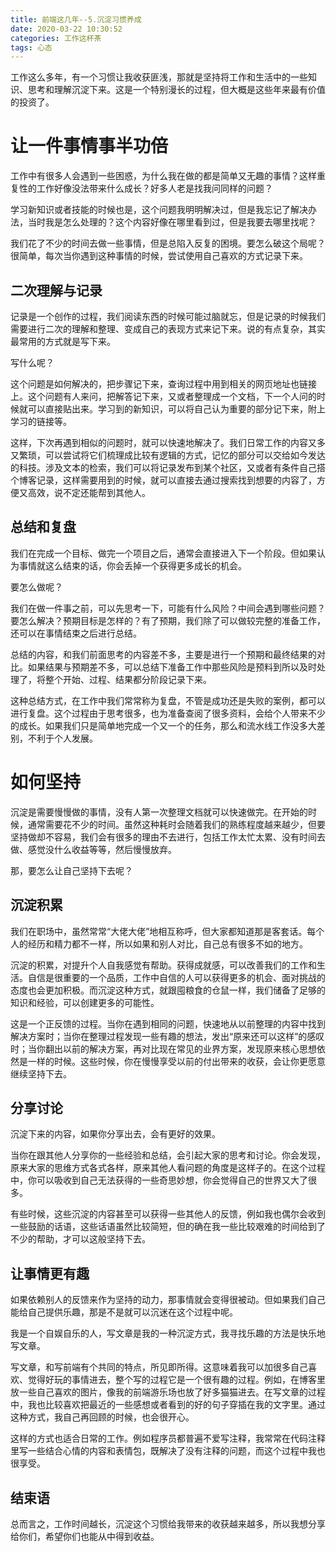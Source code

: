 ```yaml
---
title: 前端这几年--5.沉淀习惯养成
date: 2020-03-22 10:30:52
categories: 工作这杯茶
tags: 心态
---
```


工作这么多年，有一个习惯让我收获匪浅，那就是坚持将工作和生活中的一些知识、思考和理解沉淀下来。这是一个特别漫长的过程，但大概是这些年来最有价值的投资了。

<!--more-->

# 让一件事情事半功倍
工作中有很多人会遇到一些困惑，为什么我在做的都是简单又无趣的事情？这样重复性的工作好像没法带来什么成长？好多人老是找我问同样的问题？

学习新知识或者技能的时候也是，这个问题我明明解决过，但是我忘记了解决办法，当时我是怎么处理的？这个内容好像在哪里看到过，但是我要去哪里找呢？

我们花了不少的时间去做一些事情，但是总陷入反复的困境。要怎么破这个局呢？很简单，每次当你遇到这种事情的时候，尝试使用自己喜欢的方式记录下来。

## 二次理解与记录
记录是一个创作的过程，我们阅读东西的时候可能过脑就忘，但是记录的时候我们需要进行二次的理解和整理、变成自己的表现方式来记下来。说的有点复杂，其实最常用的方式就是写下来。

写什么呢？

这个问题是如何解决的，把步骤记下来，查询过程中用到相关的网页地址也链接上。这个问题有人来问，把解答记下来，又或者整理成一个文档，下一个人问的时候就可以直接贴出来。学习到的新知识，可以将自己认为重要的部分记下来，附上学习的链接等。

这样，下次再遇到相似的问题时，就可以快速地解决了。我们日常工作的内容又多又繁琐，可以尝试将它们梳理成比较有逻辑的方式，记忆的部分可以交给如今发达的科技。涉及文本的检索，我们可以将记录发布到某个社区，又或者有条件自己搭个博客记录，这样需要用到的时候，就可以直接去通过搜索找到想要的内容了，方便又高效，说不定还能帮到其他人。

## 总结和复盘
我们在完成一个目标、做完一个项目之后，通常会直接进入下一个阶段。但如果认为事情就这么结束的话，你会丢掉一个获得更多成长的机会。

要怎么做呢？

我们在做一件事之前，可以先思考一下，可能有什么风险？中间会遇到哪些问题？要怎么解决？预期目标是怎样的？有了预期，我们除了可以做较完整的准备工作，还可以在事情结束之后进行总结。

总结的内容，和我们前面思考的内容差不多，主要是进行一个预期和最终结果的对比。如果结果与预期差不多，可以总结下准备工作中那些风险是预料到所以及时处理了，将整个开始、过程、结果都分阶段记录下来。

这种总结方式，在工作中我们常常称为复盘，不管是成功还是失败的案例，都可以进行复盘。这个过程由于思考很多，也为准备查阅了很多资料，会给个人带来不少的成长。如果我们只是简单地完成一个又一个的任务，那么和流水线工作没多大差别，不利于个人发展。

# 如何坚持
沉淀是需要慢慢做的事情，没有人第一次整理文档就可以快速做完。在开始的时候，通常需要花不少的时间。虽然这种耗时会随着我们的熟练程度越来越少，但要坚持做却不容易，我们会有很多的理由不去进行，包括工作太忙太累、没有时间去做、感觉没什么收益等等，然后慢慢放弃。

那，要怎么让自己坚持下去呢？

## 沉淀积累
我们在职场中，虽然常常“大佬大佬”地相互称呼，但大家都知道那是客套话。每个人的经历和精力都不一样，所以如果和别人对比，自己总有很多不如的地方。

沉淀的积累，对提升个人自我感觉有帮助。获得成就感，可以改善我们的工作和生活。自信是很重要的一个品质，工作中自信的人可以获得更多的机会、面对挑战的态度也会更加积极。而沉淀这种方式，就跟囤粮食的仓鼠一样，我们储备了足够的知识和经验，可以创建更多的可能性。

这是一个正反馈的过程。当你在遇到相同的问题，快速地从以前整理的内容中找到解决方案时；当你在整理过程发现一些有趣的想法，发出“原来还可以这样”的感叹时；当你翻出以前的解决方案，再对比现在常见的业界方案，发现原来核心思想依然是一样的时候。这些时候，你在慢慢享受以前的付出带来的收获，会让你更愿意继续坚持下去。

## 分享讨论
沉淀下来的内容，如果你分享出去，会有更好的效果。

当你在跟其他人分享你的一些经验和总结，会引起大家的思考和讨论。你会发现，原来大家的思维方式各式各样，原来其他人看问题的角度是这样子的。在这个过程中，你可以吸收到自己无法获得的一些奇思妙想，你会觉得自己的世界又大了很多。

有些时候，这些沉淀的内容甚至可以获得一些其他人的反馈，例如我也偶尔会收到一些鼓励的话语，这些话语虽然比较简短，但的确在我一些比较艰难的时间给到了不少的帮助，才可以这般坚持下去。

## 让事情更有趣
如果依赖别人的反馈来作为坚持的动力，那事情就会变得很被动。但如果我们自己能给自己提供乐趣，那是不是就可以沉迷在这个过程中呢。

我是一个自娱自乐的人，写文章是我的一种沉淀方式，我寻找乐趣的方法是快乐地写文章。

写文章，和写前端有个共同的特点，所见即所得。这意味着我可以加很多自己喜欢、觉得好玩的事情进去，整个写的过程它是一个很有趣的过程。例如，在博客里放一些自己喜欢的图片，像我的前端游乐场也放了好多猫猫进去。在写文章的过程中，我也比较喜欢把最近的一些感想或者看到的好的句子穿插在我的文字里。通过这种方式，我自己再回顾的时候，也会很开心。

这样的方式也适合日常的工作。例如程序员都普遍不爱写注释，我常常在代码注释里写一些结合心情的内容和表情包，既解决了没有注释的问题，而这个过程中我也很享受。

## 结束语
总而言之，工作时间越长，沉淀这个习惯给我带来的收获越来越多，所以我想分享给你们，希望你们也能从中得到收益。